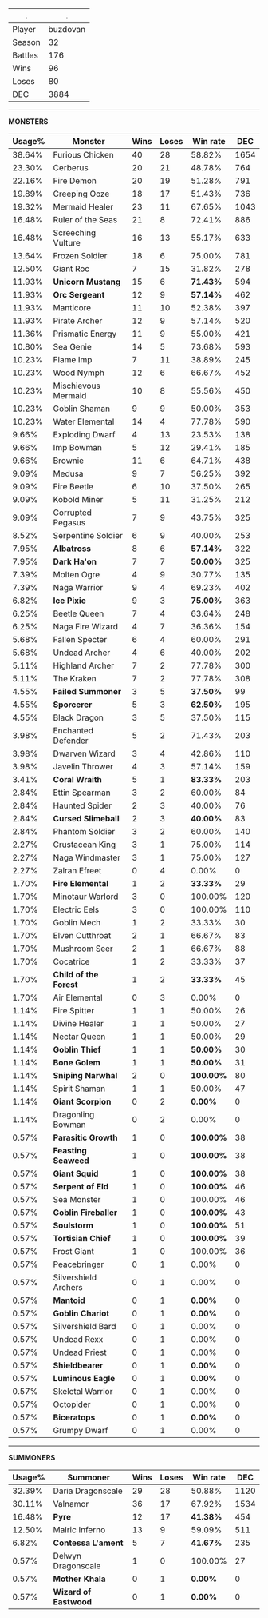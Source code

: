 .|.
|-|-
Player|buzdovan
Season|32
Battles|176
Wins|96
Loses|80
DEC|3884

---
**MONSTERS**

Usage%|Monster|Wins|Loses|Win rate|DEC|
-|-|-|-|-|-|
38.64%|Furious Chicken|40|28|58.82%|1654|
23.30%|Cerberus|20|21|48.78%|764|
22.16%|Fire Demon|20|19|51.28%|791|
19.89%|Creeping Ooze|18|17|51.43%|736|
19.32%|Mermaid Healer|23|11|67.65%|1043|
16.48%|Ruler of the Seas|21|8|72.41%|886|
16.48%|Screeching Vulture|16|13|55.17%|633|
13.64%|Frozen Soldier|18|6|75.00%|781|
12.50%|Giant Roc|7|15|31.82%|278|
11.93%|**Unicorn Mustang**|15|6|**71.43%**|594|
11.93%|**Orc Sergeant**|12|9|**57.14%**|462|
11.93%|Manticore|11|10|52.38%|397|
11.93%|Pirate Archer|12|9|57.14%|520|
11.36%|Prismatic Energy|11|9|55.00%|421|
10.80%|Sea Genie|14|5|73.68%|593|
10.23%|Flame Imp|7|11|38.89%|245|
10.23%|Wood Nymph|12|6|66.67%|452|
10.23%|Mischievous Mermaid|10|8|55.56%|450|
10.23%|Goblin Shaman|9|9|50.00%|353|
10.23%|Water Elemental|14|4|77.78%|590|
9.66%|Exploding Dwarf|4|13|23.53%|138|
9.66%|Imp Bowman|5|12|29.41%|185|
9.66%|Brownie|11|6|64.71%|438|
9.09%|Medusa|9|7|56.25%|392|
9.09%|Fire Beetle|6|10|37.50%|265|
9.09%|Kobold Miner|5|11|31.25%|212|
9.09%|Corrupted Pegasus|7|9|43.75%|325|
8.52%|Serpentine Soldier|6|9|40.00%|253|
7.95%|**Albatross**|8|6|**57.14%**|322|
7.95%|**Dark Ha'on**|7|7|**50.00%**|325|
7.39%|Molten Ogre|4|9|30.77%|135|
7.39%|Naga Warrior|9|4|69.23%|402|
6.82%|**Ice Pixie**|9|3|**75.00%**|363|
6.25%|Beetle Queen|7|4|63.64%|248|
6.25%|Naga Fire Wizard|4|7|36.36%|154|
5.68%|Fallen Specter|6|4|60.00%|291|
5.68%|Undead Archer|4|6|40.00%|202|
5.11%|Highland Archer|7|2|77.78%|300|
5.11%|The Kraken|7|2|77.78%|308|
4.55%|**Failed Summoner**|3|5|**37.50%**|99|
4.55%|**Sporcerer**|5|3|**62.50%**|195|
4.55%|Black Dragon|3|5|37.50%|115|
3.98%|Enchanted Defender|5|2|71.43%|203|
3.98%|Dwarven Wizard|3|4|42.86%|110|
3.98%|Javelin Thrower|4|3|57.14%|159|
3.41%|**Coral Wraith**|5|1|**83.33%**|203|
2.84%|Ettin Spearman|3|2|60.00%|84|
2.84%|Haunted Spider|2|3|40.00%|76|
2.84%|**Cursed Slimeball**|2|3|**40.00%**|83|
2.84%|Phantom Soldier|3|2|60.00%|140|
2.27%|Crustacean King|3|1|75.00%|114|
2.27%|Naga Windmaster|3|1|75.00%|127|
2.27%|Zalran Efreet|0|4|0.00%|0|
1.70%|**Fire Elemental**|1|2|**33.33%**|29|
1.70%|Minotaur Warlord|3|0|100.00%|120|
1.70%|Electric Eels|3|0|100.00%|110|
1.70%|Goblin Mech|1|2|33.33%|30|
1.70%|Elven Cutthroat|2|1|66.67%|83|
1.70%|Mushroom Seer|2|1|66.67%|88|
1.70%|Cocatrice|1|2|33.33%|37|
1.70%|**Child of the Forest**|1|2|**33.33%**|45|
1.70%|Air Elemental|0|3|0.00%|0|
1.14%|Fire Spitter|1|1|50.00%|26|
1.14%|Divine Healer|1|1|50.00%|27|
1.14%|Nectar Queen|1|1|50.00%|29|
1.14%|**Goblin Thief**|1|1|**50.00%**|30|
1.14%|**Bone Golem**|1|1|**50.00%**|31|
1.14%|**Sniping Narwhal**|2|0|**100.00%**|80|
1.14%|Spirit Shaman|1|1|50.00%|47|
1.14%|**Giant Scorpion**|0|2|**0.00%**|0|
1.14%|Dragonling Bowman|0|2|0.00%|0|
0.57%|**Parasitic Growth**|1|0|**100.00%**|38|
0.57%|**Feasting Seaweed**|1|0|**100.00%**|38|
0.57%|**Giant Squid**|1|0|**100.00%**|38|
0.57%|**Serpent of Eld**|1|0|**100.00%**|46|
0.57%|Sea Monster|1|0|100.00%|46|
0.57%|**Goblin Fireballer**|1|0|**100.00%**|43|
0.57%|**Soulstorm**|1|0|**100.00%**|51|
0.57%|**Tortisian Chief**|1|0|**100.00%**|39|
0.57%|Frost Giant|1|0|100.00%|36|
0.57%|Peacebringer|0|1|0.00%|0|
0.57%|Silvershield Archers|0|1|0.00%|0|
0.57%|**Mantoid**|0|1|**0.00%**|0|
0.57%|**Goblin Chariot**|0|1|**0.00%**|0|
0.57%|Silvershield Bard|0|1|0.00%|0|
0.57%|Undead Rexx|0|1|0.00%|0|
0.57%|Undead Priest|0|1|0.00%|0|
0.57%|**Shieldbearer**|0|1|**0.00%**|0|
0.57%|**Luminous Eagle**|0|1|**0.00%**|0|
0.57%|Skeletal Warrior|0|1|0.00%|0|
0.57%|Octopider|0|1|0.00%|0|
0.57%|**Biceratops**|0|1|**0.00%**|0|
0.57%|Grumpy Dwarf|0|1|0.00%|0|

---
**SUMMONERS**

Usage%|Summoner|Wins|Loses|Win rate|DEC|
-|-|-|-|-|-|
32.39%|Daria Dragonscale|29|28|50.88%|1120|
30.11%|Valnamor|36|17|67.92%|1534|
16.48%|**Pyre**|12|17|**41.38%**|454|
12.50%|Malric Inferno|13|9|59.09%|511|
6.82%|**Contessa L'ament**|5|7|**41.67%**|235|
0.57%|Delwyn Dragonscale|1|0|100.00%|27|
0.57%|**Mother Khala**|0|1|**0.00%**|0|
0.57%|**Wizard of Eastwood**|0|1|**0.00%**|0|
